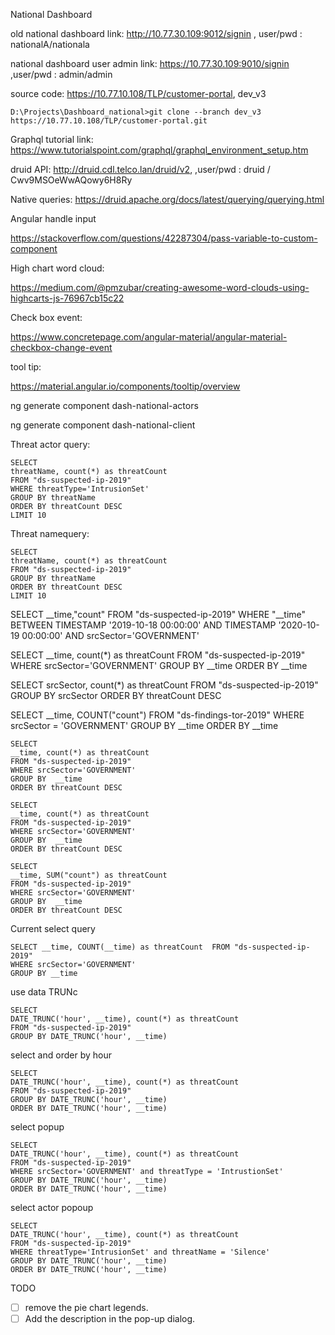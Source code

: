 National Dashboard



old national dashboard link: http://10.77.30.109:9012/signin , user/pwd : nationalA/nationala

national dashboard user admin link: https://10.77.30.109:9010/signin ,user/pwd : admin/admin

source code: https://10.77.10.108/TLP/customer-portal, dev_v3

```
D:\Projects\Dashboard_national>git clone --branch dev_v3 https://10.77.10.108/TLP/customer-portal.git
```

Graphql tutorial link: https://www.tutorialspoint.com/graphql/graphql_environment_setup.htm

druid API: http://druid.cdl.telco.lan/druid/v2, ,user/pwd : druid / Cwv9MSOeWwAQowy6H8Ry

Native queries: https://druid.apache.org/docs/latest/querying/querying.html



Angular handle input

https://stackoverflow.com/questions/42287304/pass-variable-to-custom-component

High chart word cloud: 

https://medium.com/@pmzubar/creating-awesome-word-clouds-using-highcarts-js-76967cb15c22

Check box event: 

https://www.concretepage.com/angular-material/angular-material-checkbox-change-event





tool tip: 

https://material.angular.io/components/tooltip/overview

ng generate component dash-national-actors

ng generate component dash-national-client





Threat actor query: 

```
SELECT
threatName, count(*) as threatCount
FROM "ds-suspected-ip-2019"
WHERE threatType='IntrusionSet'
GROUP BY threatName
ORDER BY threatCount DESC
LIMIT 10

```

Threat namequery: 

```
SELECT
threatName, count(*) as threatCount
FROM "ds-suspected-ip-2019"
GROUP BY threatName
ORDER BY threatCount DESC
LIMIT 10
```





SELECT __time,"count"
FROM "ds-suspected-ip-2019"
WHERE "__time" BETWEEN TIMESTAMP '2019-10-18 00:00:00' AND TIMESTAMP '2020-10-19 00:00:00' AND srcSector='GOVERNMENT'



SELECT
__time, count(*) as threatCount
FROM "ds-suspected-ip-2019"
WHERE srcSector='GOVERNMENT'
GROUP BY __time
ORDER BY __time

SELECT
srcSector, count(*) as threatCount
FROM "ds-suspected-ip-2019"
GROUP BY srcSector
ORDER BY threatCount DESC



SELECT __time, COUNT("count")
FROM "ds-findings-tor-2019"
WHERE srcSector = 'GOVERNMENT'
GROUP BY __time
ORDER BY __time



```
SELECT
__time, count(*) as threatCount
FROM "ds-suspected-ip-2019"
WHERE srcSector='GOVERNMENT'
GROUP BY  __time
ORDER BY threatCount DESC
```

```
SELECT
__time, count(*) as threatCount
FROM "ds-suspected-ip-2019"
WHERE srcSector='GOVERNMENT'
GROUP BY  __time
ORDER BY threatCount DESC
```

```
SELECT
__time, SUM("count") as threatCount
FROM "ds-suspected-ip-2019"
WHERE srcSector='GOVERNMENT'
GROUP BY  __time
ORDER BY threatCount DESC
```

Current select query

```
SELECT __time, COUNT(__time) as threatCount  FROM "ds-suspected-ip-2019"
WHERE srcSector='GOVERNMENT' 
GROUP BY __time
```

use data TRUNc

```
SELECT
DATE_TRUNC('hour', __time), count(*) as threatCount
FROM "ds-suspected-ip-2019"
GROUP BY DATE_TRUNC('hour', __time)

```

select and order by hour

```
SELECT
DATE_TRUNC('hour', __time), count(*) as threatCount
FROM "ds-suspected-ip-2019"
GROUP BY DATE_TRUNC('hour', __time)
ORDER BY DATE_TRUNC('hour', __time)
```

select popup 

```
SELECT
DATE_TRUNC('hour', __time), count(*) as threatCount
FROM "ds-suspected-ip-2019"
WHERE srcSector='GOVERNMENT' and threatType = 'IntrustionSet'
GROUP BY DATE_TRUNC('hour', __time)
ORDER BY DATE_TRUNC('hour', __time)
```

select actor popoup

```
SELECT
DATE_TRUNC('hour', __time), count(*) as threatCount
FROM "ds-suspected-ip-2019"
WHERE threatType='IntrusionSet' and threatName = 'Silence'
GROUP BY DATE_TRUNC('hour', __time)
ORDER BY DATE_TRUNC('hour', __time)
```



TODO

- [ ] remove the pie chart legends. 
- [ ] Add the description in the pop-up dialog. 
